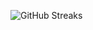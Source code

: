 ![GitHub Streaks](https://github-streaks-mqc9.onrender.com/streak/happilli/image?theme=midnight&cache_bust=1743172674&lang=ja)
